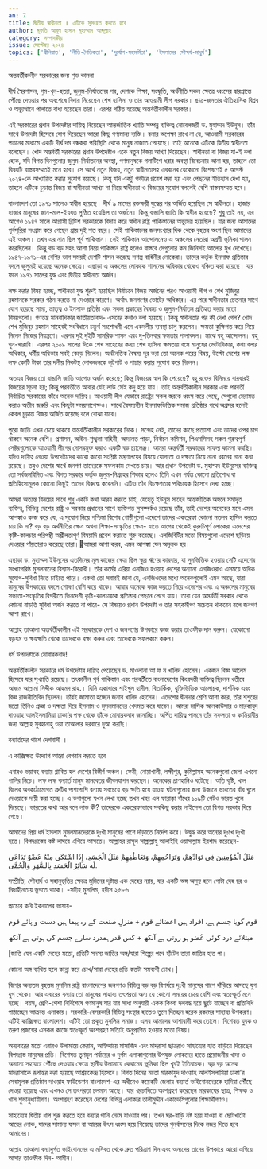 ```yaml
---
an: 7
title: দ্বিতীয় স্বাধীনতা ॥ এটিকে সুসংহত করতে হবে 
author: মুফতি আবুল হাসান মুহাম্মাদ আব্দুল্লাহ
category: সম্পাদকীয়
issue: সেপ্টেম্বর ২০২৪
topics: ['দ্বীনিয়াত', 'নীতি-নৈতিকতা', 'দুর্যোগ-সহমর্মিতা', 'ইসলামের সৌন্দর্য-মাধুর্য']
---
```


অন্তবর্তীকালীন সরকারের জন্য শুভ কামনা

দীর্ঘ স্বৈরশাসন, গুম-খুন-হত্যা, জুলুম-নির্যাতনের পর, দেশকে শিক্ষা, সংস্কৃতি, অর্থনীতি সকল ক্ষেত্রে ধ্বংসের দ্বারপ্রান্তে পৌঁছে দেওয়ার পর অবশেষে বিদায় নিয়েছেন শেখ হাসিনা ও তার আওয়ামী লীগ সরকার। ছাত্র-জনতার ঐতিহাসিক বিপ্লব ও অভ্যুত্থানে পালাতে বাধ্য হয়েছেন তারা। এরপর গঠিত হয়েছে অন্তর্বর্তীকালীন সরকার।

এই সরকারের প্রধান উপদেষ্টার দায়িত্ব নিয়েছেন আন্তর্জাতিক খ্যাতি সম্পন্ন ব্যক্তিত্ব নোবেলজয়ী ড. মুহাম্মদ ইউনূস। তাঁর সাথে উপদেষ্টা হিসেবে যোগ দিয়েছেন আরো কিছু গণ্যমান্য ব্যক্তি। বলার অপেক্ষা রাখে না যে, আওয়ামী সরকারের পতনের মাধ্যমে একটি দীর্ঘ দম বন্ধকরা পরিস্থিতি থেকে মানুষ নাজাত পেয়েছে। তাই অনেকে এটিকে দ্বিতীয় স্বাধীনতা বলেছেন। খোদ অন্তর্বর্তী সরকারের প্রধান উপদেষ্টাও একে নতুন বিজয় আখ্যা দিয়েছেন। স্বাধীনতা বা বিজয় যা-ই বলা হোক, যদি বিগত দিনগুলোর জুলুম-নির্যাতনের অবস্থা, গণমানুষকে গলাটিপে ধরার অবস্থা বিবেচনায় আনা হয়, তাহলে তো বিষয়টি বাস্তবসম্মতই মনে হবে। সে অর্থে নতুন বিজয়, নতুন স্বাধীনতাসহ এধরনের যেকোনো বিশেষণেই ৫ আগস্ট ২০২৪-কে আখ্যায়িত করার সুযোগ রয়েছে। কিন্তু যদি একটু গভীরে প্রবেশ করা হয় এবং পেছনের ইতিহাস দেখা হয়, তাহলে এটিকে চূড়ান্ত বিজয় বা স্বাধীনতা আখ্যা না দিয়ে স্বাধীনতা ও বিজয়ের সুযোগ বললেই বেশি বাস্তবসম্মত হবে।

বাংলাদেশ তো ১৯৭১ সালেও স্বাধীন হয়েছে। দীর্ঘ ৯ মাসের রক্তক্ষয়ী যুদ্ধের পর অর্জিত হয়েছিল সে স্বাধীনতা। হাজার হাজার মানুষের জান-মাল-ইযযত লুণ্ঠিত হয়েছিল তা অর্জনে। কিন্তু বাঙালি জাতি কি স্বাধীন হয়েছে? শুধু তাই নয়, এর আগেও ১৯৪৭ সালে আগ্রাসী ব্রিটিশ সরকারকে বিদায় করে স্বাধীন রাষ্ট্র পাকিস্তানের অভ্যুদয় হয়েছিল। যার জন্য আমাদের পূর্বসূরিরা সংগ্রাম করে গেছেন প্রায় দুই শত বছর। সেই পাকিস্তানের জনসংখ্যার দিক থেকে বৃহত্তর অংশ ছিল আমাদের এই অঞ্চল। তখন এর নাম ছিল পূর্ব পাকিস্তান। সেই পাকিস্তান আন্দোলনেও এ অঞ্চলের নেতারা অগ্রণী ভূমিকা পালন করেছিলেন। কিন্তু বড় বড় মহৎ আশা নিয়ে পাকিস্তান রাষ্ট্র হলেও বাস্তবে সেগুলোর কম জিনিসই আলোর মুখ দেখেছে। ১৯৪৭-১৯৭১-এর বেশির ভাগ সময়ই দেশটি শাসন করেছে সশস্ত্র বাহিনীর লোকেরা। তাদের কর্তৃক ইনসাফ প্রতিষ্ঠার বদলে জুলুমই হয়েছে অনেক ক্ষেত্রে। এছাড়া এ অঞ্চলের লোককে শাসনের অধিকার থেকেও বঞ্চিত করা হয়েছে। যার ফলে ১৯৭১ সালের যুদ্ধ এবং দ্বিতীয় স্বাধীনতা অর্জন।

লক্ষ করার বিষয় হচ্ছে, স্বাধীনতা যুদ্ধ শুরুই হয়েছিল নির্বাচনে বিজয় অর্জনের পরও আওয়ামী লীগ ও শেখ মুজিবুর রহমানকে সরকার গঠন করতে না দেওয়ার কারণে। অর্থাৎ জনগণের ভোটের অধিকার। এর পরে স্বাধীনতার চেতনার সাথে যোগ হয়েছে সাম্য, ভ্রাতৃত্ব ও ইনসাফ প্রতিষ্ঠা এবং সকল প্রকারের বৈষম্য ও জুলুম-নির্যাতন প্রতিহত করার মতো বিষয়গুলো। গণতন্ত্র মানবাধিকার জাতীয়তাবাদ- এসবের কথাও বলা হয়েছে। কিন্তু স্বাধীনতার পর কী দেখা গেল? খোদ শেখ মুজিবুর রহমান সাহেবই সংবিধানে চতুর্থ সংশোধনী এনে একদলীয় ব্যবস্থা চালু করলেন। ক্ষমতা কুক্ষিগত করে নিয়ে নিলেন নিজের নিয়ন্ত্রণে। এরপর দুই দুইটি সামরিক শাসন এবং দু-তিনবার ক্ষমতার পালাবদল। মাঝে বহু আন্দোলন। বহু খুন-খারাবি। এরপর ২০০৯ সালের দিকে শেখ সাহেবের কন্যা শেখ হাসিনা ক্ষমতায় বসে মানুষের ভোটাধিকার, কথা বলার অধিকার, ধর্মীয় অধিকার সবই কেড়ে নিলেন। অর্থনৈতিক বৈষম্য দূর করা তো অনেক পরের বিষয়, উল্টো দেশের লক্ষ লক্ষ কোটি টাকা তার দলীয় নিকটস্থ লোকজনকে লুটপাট ও পাচার করার সুযোগ করে দিলেন।

অতএব বিজয় তো বাঙালি জাতি আগেও অর্জন করেছে; কিন্তু বিজয়ের স্বাদ কি পেয়েছে? বহু রক্তের বিনিময়ে বারবারই বিজয়ের সূচনা হয়; কিন্তু পরবর্তীতে আবার যেই লাউ সেই কদু হয়ে যায়। তাই অন্তর্বর্তীকালীন সরকার এবং পরবর্তী নির্বাচিত সরকারের কাঁধে অনেক দায়িত্ব। আওয়ামী লীগ যেভাবে রাষ্ট্রের সকল স্তরকে ধ্বংস করে গেছে, সেগুলো মেরামত করাও অতীব জরুরি এবং কিছুটা সময়সাপেক্ষও। সাথে বৈষম্যহীন ইনসাফভিত্তিক সমাজ প্রতিষ্ঠার পথে অগ্রসর হলেই কেবল চূড়ান্ত বিজয় অর্জিত হয়েছে বলে বোঝা যাবে।

পুরো জাতি এখন চেয়ে থাকবে অন্তর্বর্তীকালীন সরকারের দিকে। সন্দেহ নেই, তাদের কাছে প্রত্যাশা এবং তাদের ওপর চাপ থাকবে অনেক বেশি। প্রশাসন, আইন-শৃঙ্খলা বাহিনী, আদালত পাড়া, নির্বাচন কমিশন, পিএসসিসহ সকল গুরুত্বপূর্ণ সেক্টরগুলোকে আওয়ামী লীগের দোসরমুক্ত করাও একটি বড় চ্যালেঞ্জ। আমরা অন্তর্বর্তী সরকারের সাফল্য কামনা করছি। যদিও দায়িত্ব নেওয়া উপদেষ্টাদের কারো কারো সংশ্লিষ্ট মন্ত্রণালয়ের বিষয়ে যোগ্যতা ও দক্ষতা নিয়ে নানা ধরনের নানা কথা রয়েছে। তবুও দেশের স্বার্থে জনগণ তাদেরকে সফলকাম দেখতে চায়। আর প্রধান উপদেষ্টা ড. মুহাম্মদ ইউনূসের ব্যক্তিত্ব তো সর্বজনবিদিত এবং বিগত সরকার কর্তৃক জুলুম-নিগ্রহের শিকার হলেও তিনি এখন পর্যন্ত কোনো প্রতিশোধ বা প্রতিহিংসামূলক কোনো কিছুই তাদের বিরুদ্ধে করেননি। এটিও তাঁর বিচক্ষণতার পরিচায়ক হিসেবে দেখা হচ্ছে।

আমরা অত্যন্ত বিনয়ের সাথে শুধু একটি কথা আরয করতে চাই, যেহেতু ইউনূস সাহেব আন্তর্জাতিক অঙ্গনে সমাদৃত ব্যক্তিত্ব, বিভিন্ন দেশের রাষ্ট্র ও সরকার প্রধানের সাথে ব্যক্তিগত সুসম্পর্কও রয়েছে তাঁর, তাই দেশের অনেকের মনে  এমন আশঙ্কাও কাজ করে যে, এ সুযোগ নিয়ে পশ্চিমা বিশেষ গোষ্ঠীগুলো এদেশে তাদের একতরফা কোনো মতলব হাসিল করতে চায় কি না? বড় বড় অর্থনীতির ক্ষেত্র অথবা শিক্ষা-সংস্কৃতির ক্ষেত্র- যাতে আগের থেকেই কুরুচিপূর্ণ লোকেরা এদেশের কৃষ্টি-কালচার পরিপন্থী অশ্লীলতাপূর্ণ বিষয়াদি প্রবেশ করাতে শুরু করেছে। এলজিবিটির মতো বিষয়গুলো এদেশে ছড়িয়ে দেওয়ার পাঁয়তারাও করেছে তারা।আমরা আশা করব, এমন আশঙ্কা যেন অমূলক হয়।

 এছাড়া ড. মুহাম্মদ ইউনূসের এতদিনের মূল কাজের ক্ষেত্র ছিল ক্ষুদ্র ঋণের কারবার, যা সুদভিত্তিক হওয়ায় সেটি এদেশের সংখ্যাগরিষ্ঠ মুসলমানের বিশ্বাস-বিরোধী। তাঁর কর্মের এরিয়া এনজিও হওয়ায় দেশের অন্যান্য এনজিওরাও এসময়ে অধিক সুযোগ-সুবিধা নিতে চাইতে পারে। একথা তো সবারই জানা যে, এনজিওদের মধ্যে অনেকগুলোই এমন আছে, যারা মানুষের উপকারের বদলে শোষণ বেশি করে থাকে। আবার অনেকে কাজ করতে গিয়ে এদেশের এবং এ অঞ্চলের মানুষের সভ্যতা-সংস্কৃতির বিপরীতে ভিনদেশী কৃষ্টি-কালচারকে প্রতিষ্ঠার পেছনে লেগে যায়। তারা যেন অন্তর্বর্তী সরকার থেকে কোনো বাড়তি সুবিধা অর্জন করতে না পারে- সে বিষয়েও প্রধান উপদেষ্টা ও তার সহকর্মীগণ সচেতন থাকবেন বলে জনগণ আশা রাখে।

আল্লাহ তাআলা অন্তর্বর্তীকালীন এই সরকারকে দেশ ও জনগণের উপকারে কাজ করার তাওফীক দান করুন। যেকোনো ষড়যন্ত্র ও ক্ষয়ক্ষতি থেকে তাদেরকে রক্ষা করুন এবং তাদেরকে সফলকাম করুন।

ধর্ম উপদেষ্টাকে মোবারকবাদ!

অন্তর্বর্তীকালীন সরকারে ধর্ম উপদেষ্টার দায়িত্ব পেয়েছেন ড. মাওলানা আ ফ ম খালিদ হোসেন। একজন বিজ্ঞ আলেম হিসেবে যার সুখ্যাতি রয়েছে। তৎকালীন পূর্ব পাকিস্তান এবং পরবর্তীতে বাংলাদেশের কিংবদন্তী ব্যক্তিত্ব ছিলেন খতীবে আজম আল্লামা সিদ্দীক আহমদ রাহ.। যিনি একাধারে শাইখুল হাদীস, বিতার্কিক, যুক্তিভিত্তিক আলোচক, দার্শনিক এবং বিজ্ঞ রাজনীতিবিদ ছিলেন। তাঁরই জামাতা হচ্ছেন জনাব খালিদ হোসেন। এদেশের দ্বীনদার শ্রেণি আশা করে, তাঁর শ্বশুরের মতো তিনিও প্রজ্ঞা ও দক্ষতা দিয়ে ইসলাম ও মুসলমানদের খেদমত করে যাবেন। আমরা মাসিক আলকাউসার ও মারকাযুদ দাওয়াহ আলইসলামিয়া ঢাকা’র পক্ষ থেকে তাঁকে মোবারকবাদ জানাচ্ছি। অর্পিত দায়িত্ব পালনে তাঁর সফলতা ও কামিয়াবীর জন্য আল্লাহ সুবহানাহু ওয়া তাআলার দরবারে দুআ করছি।

 

বন্যার্তদের পাশে দেশবাসী ॥ <br>

এ কাক্সিক্ষত উদ্যোগ আরো বেগবান করতে হবে

এবারও ভয়াবহ বন্যায় প্লাবিত হল দেশের বিস্তীর্ণ অঞ্চল। ফেনী, নোয়াখালী, লক্ষীপুর, কুমিল্লাসহ অনেকগুলো জেলা এখনো পানির নিচে। লক্ষ লক্ষ বন্যার্ত মানুষ মানবেতর জীবনযাপন করছেন। অনেকের প্রাণহানিও ঘটেছে। অতি বৃষ্টি, খাল বিলের অবকাঠামোগত ত্রুটির পাশাপাশি বন্যায় সবচেয়ে বড় ক্ষতি হয়ে যাওয়া ঘটনাগুলোর জন্য উজানে ভারতের বাঁধ খুলে দেওয়াকে দায়ী করা হচ্ছে। এ কথাগুলো যখন লেখা হচ্ছে তখন খবর এল ফারাক্কা বাঁধের ১০৯টি গেটও ভারত খুলে দিয়েছে। ভারতের কথা আর বলে লাভ কী? তাদেরকে একতরফাভাবে সবকিছু করার লাইসেন্স তো বিগত সরকার দিয়ে গেছে।

আমাদের প্রিয় ধর্ম ইসলাম মুসলমানদেরকে দুঃখী মানুষের পাশে দাঁড়াতে নির্দেশ করে। উদ্বুদ্ধ করে অন্যের দুঃখে দুঃখী হতে। বিপদগ্রস্তের কষ্ট লাঘবে এগিয়ে আসতে। আল্লাহর রাসূল সাল্লাল্লাহু আলাইহি ওয়াসাল্লাম ইরশাদ করেছেন-

 مَثَلُ الْمُؤْمِنِينَ فِي تَوَادِّهِمْ، وَتَرَاحُمِهِمْ، وَتَعَاطُفِهِمْ مَثَلُ الْجَسَدِ، إِذَا اشْتَكَى مِنْهُ عُضْوٌ تَدَاعَى لَه  سَائِرُ الْجَسَدِ بِالسَّهَرِ وَالْحُمَّى.

সম্প্রীতি, সৌহার্দ ও সহানুভূতির ক্ষেত্রে মুমিনের দৃষ্টান্ত এক দেহের ন্যায়, যার একটি অঙ্গ অসুস্থ হলে গোটা দেহ জ্বর ও নিদ্রাহীনতায় ভুগতে থাকে। -সহীহ মুসলিম, হদীস ২৫৮৬

প্রাচ্যের কবি ইকবালের ভাষায়-

قوم گویا جسم ہے،  افراد ہیں اعضائے قوم + منزلِ صنعت کے رہ پیما ہیں دست و پائے قوم

مبتلائے درد کوئی عُضو ہو روتی ہے آنکھ + کس قدر ہمدرد سارے جسم کی ہوتی ہے آنکھ

[জাতি যেন একটি দেহের মতো, প্রতিটি সদস্য জাতির অঙ্গ/যারা শিল্পের পথে হাঁটেন তারা জাতির হাত পা।

কোনো অঙ্গ ব্যথিত হলে কান্না করে চোখ/সারা দেহের প্রতি কতটা সমব্যথী চোখ।]

বিশ্বের অন্যতম বৃহত্তম মুসলিম রাষ্ট্র বাংলাদেশের জনগণও বিভিন্ন বড় বড় বিপর্যয়ে দুঃখী মানুষের পাশে দাঁড়িয়ে আসছে যুগ যুগ থেকে। আর এবারের বন্যায় তো মানুষের সাহায্য তৎপরতা অন্য যে কোনো সময়ের চেয়ে বেশি এবং স্বতঃস্ফূর্ত মনে হচ্ছে। বয়স, শ্রেণি-পেশা নির্বিশেষে গণমানুষ যার যার সাধ্য অনুযায়ী একক কিংবা দলবদ্ধ হয়ে ছুটে যাচ্ছেন বা প্রতিনিধি পাঠাচ্ছেন আক্রান্ত এলাকায়। সরকারি-বেসরকারি বিভিন্ন সংস্থার হাতেও তুলে দিচ্ছেন হরেক রকমের সাহায্য উপকরণ। এটিই কাক্সিক্ষত বাংলাদেশ। এটিই তো প্রকৃত মুসলিম সমাজ। এসব আমাদের আশাবাদী করে তোলে। বিশেষত যুবক ও তরুণ প্রজন্মের এসকল কাজে স্বতঃস্ফূর্ত অংশগ্রহণ সত্যিই অনুপ্রাণিত হওয়ার মতো বিষয়।

অন্যবারের মতো এবারও উলামায়ে কেরাম, আইম্মায়ে মাসাজিদ এবং মাদরাসা ছাত্ররাও সাহায্যের হাত বাড়িয়ে দিয়েছেন বিপদগ্রস্ত মানুষের প্রতি। বিশেষত তৃণমূল পর্যায়ের ও দুর্গম এলাকাগুলোর উপযুক্ত লোকদের হাতে প্রয়োজনীয় খাদ্য ও অন্যান্য সহায়তা পৌঁছে দেওয়ার ক্ষেত্রে স্থানীয় উলামায়ে কেরামের ভূমিকা ছিল খুবই ইতিবাচক। বড় বড় অনেক মাদরাসাকে রূপান্তর করা হয়েছে আশ্রয়কেন্দ্র হিসেবে। বিগত দিনের মতো মারকাযুদ দাওয়াহ আলইসলামিয়া ঢাকা’র সেবামূলক প্রতিষ্ঠান দাওয়াহ ফাউন্ডেশন বাংলাদেশ-এর অধীনেও কয়েকটি জেলায় বন্যার্ত ভাইবোনদেরকে হাদিয়া পৌঁছে দেওয়া হয়েছে এবং এখনও সে তৎপরতা চলমান আছে। যার খরচাদিতে অংশগ্রহণ করেছেন মারকাযের ছাত্র, শিক্ষক ও খাস শুভানুধ্যায়ীগণ। অংশগ্রহণ করেছেন দেশের বিভিন্ন এলাকার তালীমুদ্দীন একাডেমিগুলোর শিক্ষার্থীগণও।

 সাহায্যের দ্বিতীয় ধাপ শুরু করতে হবে বন্যার পানি নেমে যাওয়ার পর। তখন ঘর-বাড়ি নষ্ট হয়ে যাওয়া বা ছোটখাটো আয়ের লোক, যাদের সামান্য ফসল বা আয়ের উৎস ধ্বংস হয়ে গিয়েছে তাদের পুনর্বাসনের দিকে নজর দিতে হবে আমাদের।

আল্লাহ তাআলা বন্যাদুর্গত ভাইবোনদের এ মসিবত থেকে দ্রুত পরিত্রাণ দিন এবং অন্যদের তাদের উপকারে আরো এগিয়ে আসার তাওফীক দিন- আমীন। 